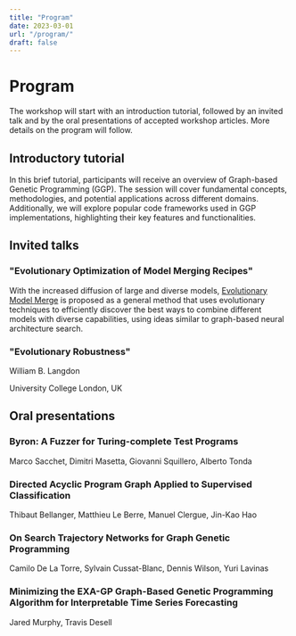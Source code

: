 ```yaml
---
title: "Program"
date: 2023-03-01
url: "/program/"
draft: false
---
```


# Program
The workshop will start with an introduction tutorial, followed by an invited talk and by the oral presentations of accepted workshop articles.
More details on the program will follow.

## Introductory tutorial
In this brief tutorial, participants will receive an overview of Graph-based Genetic Programming (GGP). 
The session will cover fundamental concepts, methodologies, and potential applications across different domains. 
Additionally, we will explore popular code frameworks used in GGP implementations, highlighting their key features and functionalities.

## Invited talks

### "Evolutionary Optimization of Model Merging Recipes"
With the increased diffusion of large and diverse models, [Evolutionary Model Merge](https://sakana.ai/evolutionary-model-merge/) is proposed as a general method that uses evolutionary techniques to efficiently discover the best ways to combine different models with diverse capabilities, using ideas similar to graph-based neural architecture search.

### "Evolutionary Robustness"
William B. Langdon

University College London, UK

## Oral presentations

### Byron: A Fuzzer for Turing-complete Test Programs
Marco Sacchet, Dimitri Masetta, Giovanni Squillero, Alberto Tonda

### Directed Acyclic Program Graph Applied to Supervised Classification
Thibaut Bellanger, Matthieu Le Berre, Manuel Clergue, Jin-Kao Hao

### On Search Trajectory Networks for Graph Genetic Programming	
Camilo De La Torre, Sylvain Cussat-Blanc, Dennis Wilson, Yuri Lavinas

### Minimizing the EXA-GP Graph-Based Genetic Programming Algorithm for Interpretable Time Series Forecasting	
Jared Murphy, Travis Desell
